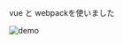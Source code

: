 
vue と webpackを使いました


![demo](https://raw.githubusercontent.com/wiki/nagatatsu98/search_app_vue_webpack/images/sample.gif)
